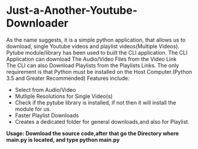 # Just-a-Another-Youtube-Downloader
As the name suggests, it is a simple python application, that allows us to download, single Youtube videos and playlist videos(Multiple Videos).
Pytube module/library has been used to built the CLI application.
The CLI Application can download The Audio/Video Files from the Video Link<br>
The CLI can also Download Playlists from the Playlists Links.
The only requirement is that Python must be installed on the Host Computer.(Python 3.5 and Greater Recommended)
Features include:
<ul>
    <li>Select from Audio/Video</li>
    <li>Mutliple Resolutions for Single Video(s)</li>
    <li>Check if the pytube library is installed, if not then it will install the module for us.</li>
    <li>Faster Playlist Downloads</li>
    <li>Creates a dedicated folder for general downloads,and also for Playlist.</li>
</ul>

<b>Usage: Download the source code,after that go the Directory where main.py is located, and type python main.py</b>
